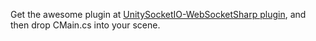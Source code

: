 Get the awesome plugin at [UnitySocketIO-WebSocketSharp plugin](https://github.com/kaistseo/UnitySocketIO-WebSocketSharp), and then drop CMain.cs into your scene.